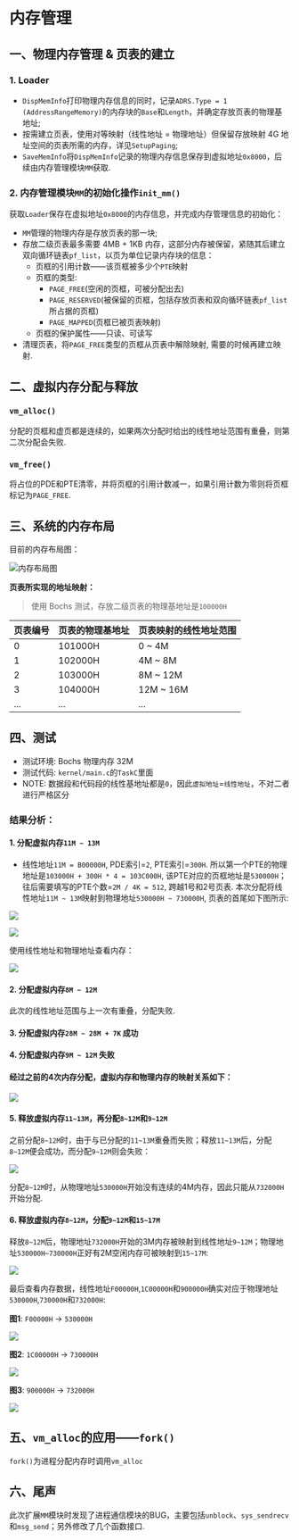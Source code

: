# 内存管理
## 一、物理内存管理 & 页表的建立
### 1. Loader
- `DispMemInfo`打印物理内存信息的同时，记录`ADRS.Type = 1 (AddressRangeMemory)`的内存块的`Base`和`Length`，并确定存放页表的物理基地址;
- 按需建立页表，使用对等映射（线性地址 = 物理地址）但保留存放映射 4G 地址空间的页表所需的内存，详见`SetupPaging`;
- `SaveMemInfo`将`DispMemInfo`记录的物理内存信息保存到虚拟地址`0x8000`，后续由内存管理模块`MM`获取.

### 2. 内存管理模块`MM`的初始化操作`init_mm()`
获取`Loader`保存在虚拟地址`0x8000`的内存信息，并完成内存管理信息的初始化：
- `MM`管理的物理内存是存放页表的那一块;
- 存放二级页表最多需要 4MB + 1KB 内存，这部分内存被保留，紧随其后建立双向循环链表`pf_list`，以页为单位记录内存块的信息：
	- 页框的引用计数——该页框被多少个`PTE`映射
	- 页框的类型:
		- `PAGE_FREE`(空闲的页框，可被分配出去)
		- `PAGE_RESERVED`(被保留的页框，包括存放页表和双向循环链表`pf_list`所占据的页框)
		- `PAGE_MAPPED`(页框已被页表映射)
	- 页框的保护属性——只读、可读写
- 清理页表，将`PAGE_FREE`类型的页框从页表中解除映射, 需要的时候再建立映射.

## 二、虚拟内存分配与释放
### `vm_alloc()`
分配的页框和虚页都是连续的，如果两次分配时给出的线性地址范围有重叠，则第二次分配会失败.

### `vm_free()`
将占位的PDE和PTE清零，并将页框的引用计数减一，如果引用计数为零则将页框标记为`PAGE_FREE`.


## 三、系统的内存布局
目前的内存布局图：

![内存布局图](screenshot/mem.png)

**页表所实现的地址映射：**
> 使用 Bochs 测试，存放二级页表的物理基地址是`100000H`

| 页表编号 | 页表的物理基地址 | 页表映射的线性地址范围 |
|--------|--------|--------|
| 0 | 101000H | 0 ~ 4M |
| 1 | 102000H | 4M ~ 8M |
| 2 | 103000H | 8M ~ 12M |
| 3 | 104000H | 12M ~ 16M |
| ... | ... | ... |

## 四、测试
- 测试环境: Bochs 物理内存 32M 
- 测试代码: `kernel/main.c`的`TaskC`里面
- NOTE: 数据段和代码段的线性基地址都是`0`，因此`虚拟地址`=`线性地址`，不对二者进行严格区分

### 结果分析：
#### 1. 分配虚拟内存`11M ~ 13M`
- 线性地址`11M = B00000H`, PDE索引=`2`, PTE索引=`300H`. 所以第一个PTE的物理地址是`103000H + 300H * 4 = 103C000H`, 该PTE对应的页框地址是`530000H`；往后需要填写的PTE个数=`2M / 4K = 512`, 跨越1号和2号页表. 本次分配将线性地址`11M ~ 13M`映射到物理地址`530000H ~ 730000H`, 页表的首尾如下图所示:

![](screenshot/pte-1-1.png)

![](screenshot/pte-1-2.png)

使用线性地址和物理地址查看内存：

![](screenshot/mem-1.png)

#### 2. 分配虚拟内存`8M ~ 12M`
此次的线性地址范围与上一次有重叠，分配失败.

#### 3. 分配虚拟内存`28M ~ 28M + 7K` 成功

#### 4. 分配虚拟内存`9M ~ 12M` 失败

#### 经过之前的4次内存分配，虚拟内存和物理内存的映射关系如下：

![](screenshot/vmalloc1.png)

#### 5. 释放虚拟内存`11~13M`，再分配`8~12M`和`9~12M`
之前分配`8~12M`时，由于与已分配的`11~13M`重叠而失败；释放`11~13M`后，分配`8~12M`便会成功，而分配`9~12M`则会失败：

![](screenshot/vmalloc2.png)

分配`8~12M`时，从物理地址`530000H`开始没有连续的4M内存，因此只能从`732000H`开始分配.

#### 6. 释放虚拟内存`8~12M`，分配`9~12M`和`15~17M`
释放`8~12M`后，物理地址`732000H`开始的3M内存被映射到线性地址`9~12M`；物理地址`530000H~730000H`正好有2M空闲内存可被映射到`15~17M`:

![](screenshot/vmalloc3.png)

最后查看内存数据，线性地址`F00000H`,`1C00000H`和`900000H`确实对应于物理地址`530000H`,`730000H`和`732000H`:

**图1**: `F00000H` -> `530000H`

![](screenshot/mem-2.png)

**图2**: `1C00000H` -> `730000H`

![](screenshot/mem-3.png)

**图3**: `900000H` -> `732000H`

![](screenshot/mem-4.png)

## 五、`vm_alloc`的应用——`fork()`
`fork()`为进程分配内存时调用`vm_alloc`

## 六、尾声
此次扩展`MM`模块时发现了进程通信模块的BUG，主要包括`unblock`、`sys_sendrecv`和`msg_send`；另外修改了几个函数接口.
